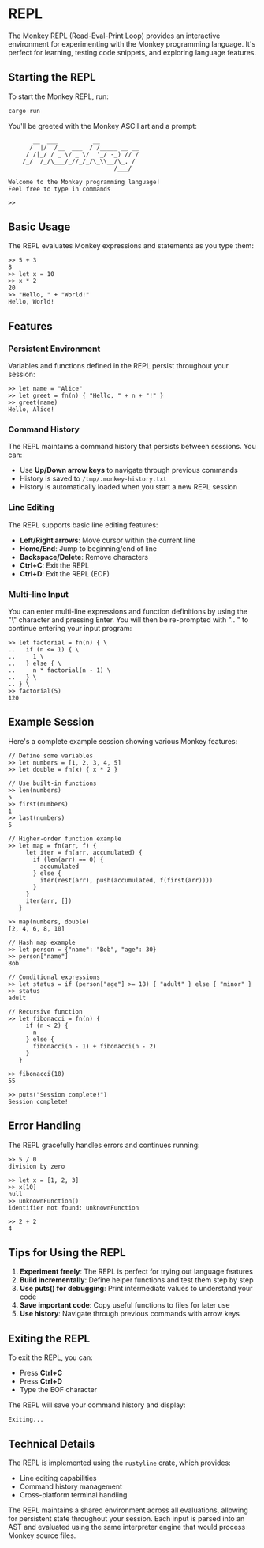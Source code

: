 # REPL

The Monkey REPL (Read-Eval-Print Loop) provides an interactive environment for
experimenting with the Monkey programming language. It's perfect for learning,
testing code snippets, and exploring language features.

## Starting the REPL

To start the Monkey REPL, run:

```bash
cargo run
```

You'll be greeted with the Monkey ASCII art and a prompt:

```
       __  ___          __
      /  |/  /__  ___  / /_____ __ __
     / /|_/ / _ \/ _ \/  '_/ -_) // /
    /_/  /_/\___/_//_/_/\_\\__/\_, /
                              /___/

Welcome to the Monkey programming language!
Feel free to type in commands

>>
```

## Basic Usage

The REPL evaluates Monkey expressions and statements as you type them:

```monkey
>> 5 + 3
8
>> let x = 10
>> x * 2
20
>> "Hello, " + "World!"
Hello, World!
```

## Features

### Persistent Environment

Variables and functions defined in the REPL persist throughout your session:

```monkey
>> let name = "Alice"
>> let greet = fn(n) { "Hello, " + n + "!" }
>> greet(name)
Hello, Alice!
```

### Command History

The REPL maintains a command history that persists between sessions. You can:

- Use **Up/Down arrow keys** to navigate through previous commands
- History is saved to `/tmp/.monkey-history.txt`
- History is automatically loaded when you start a new REPL session

### Line Editing

The REPL supports basic line editing features:

- **Left/Right arrows**: Move cursor within the current line
- **Home/End**: Jump to beginning/end of line
- **Backspace/Delete**: Remove characters
- **Ctrl+C**: Exit the REPL
- **Ctrl+D**: Exit the REPL (EOF)

### Multi-line Input

You can enter multi-line expressions and function definitions by using the "\\"
character and pressing Enter. You will then be re-prompted with ".. " to
continue entering your input program:

```monkey
>> let factorial = fn(n) { \
..   if (n <= 1) { \
..     1 \
..   } else { \
..     n * factorial(n - 1) \
..   } \
.. } \
>> factorial(5)
120
```

## Example Session

Here's a complete example session showing various Monkey features:

```monkey
// Define some variables
>> let numbers = [1, 2, 3, 4, 5]
>> let double = fn(x) { x * 2 }

// Use built-in functions
>> len(numbers)
5
>> first(numbers)
1
>> last(numbers)
5

// Higher-order function example
>> let map = fn(arr, f) {
     let iter = fn(arr, accumulated) {
       if (len(arr) == 0) {
         accumulated
       } else {
         iter(rest(arr), push(accumulated, f(first(arr))))
       }
     }
     iter(arr, [])
   }

>> map(numbers, double)
[2, 4, 6, 8, 10]

// Hash map example
>> let person = {"name": "Bob", "age": 30}
>> person["name"]
Bob

// Conditional expressions
>> let status = if (person["age"] >= 18) { "adult" } else { "minor" }
>> status
adult

// Recursive function
>> let fibonacci = fn(n) {
     if (n < 2) {
       n
     } else {
       fibonacci(n - 1) + fibonacci(n - 2)
     }
   }

>> fibonacci(10)
55

>> puts("Session complete!")
Session complete!
```

## Error Handling

The REPL gracefully handles errors and continues running:

```monkey
>> 5 / 0
division by zero

>> let x = [1, 2, 3]
>> x[10]
null
>> unknownFunction()
identifier not found: unknownFunction

>> 2 + 2
4
```

## Tips for Using the REPL

1. **Experiment freely**: The REPL is perfect for trying out language features
2. **Build incrementally**: Define helper functions and test them step by step
3. **Use puts() for debugging**: Print intermediate values to understand your code
4. **Save important code**: Copy useful functions to files for later use
5. **Use history**: Navigate through previous commands with arrow keys

## Exiting the REPL

To exit the REPL, you can:

- Press **Ctrl+C**
- Press **Ctrl+D**
- Type the EOF character

The REPL will save your command history and display:

```
Exiting...
```

## Technical Details

The REPL is implemented using the `rustyline` crate, which provides:

- Line editing capabilities
- Command history management
- Cross-platform terminal handling

The REPL maintains a shared environment across all evaluations, allowing for
persistent state throughout your session. Each input is parsed into an AST and
evaluated using the same interpreter engine that would process Monkey source
files.
